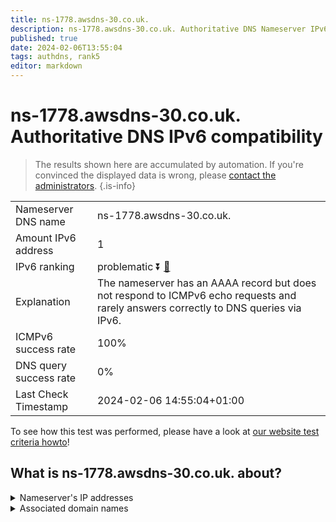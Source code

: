 ```yaml
---
title: ns-1778.awsdns-30.co.uk.
description: ns-1778.awsdns-30.co.uk. Authoritative DNS Nameserver IPv6 compatibility
published: true
date: 2024-02-06T13:55:04
tags: authdns, rank5
editor: markdown
---
```


# ns-1778.awsdns-30.co.uk. Authoritative DNS IPv6 compatibility

> The results shown here are accumulated by automation. If you're convinced the displayed data is wrong, please [contact the administrators](/howto/chat). 
{.is-info}




|   |   |
| - | - |
| Nameserver DNS name | ns-1778.awsdns-30.co.uk.
| Amount IPv6 address | 1
| IPv6 ranking | problematic :arrow_double_down: [🔗](/howto/ranking) |
| Explanation | The nameserver has an AAAA record but does not respond to ICMPv6 echo requests and rarely answers correctly to DNS queries via IPv6. |
| ICMPv6 success rate | 100%|
| DNS query success rate | 0% |
| Last Check Timestamp | 2024-02-06 14:55:04+01:00 |

To see how this test was performed, please have a look at [our website test criteria howto](/howto/testcriteria/authdns)!


## What is ns-1778.awsdns-30.co.uk. about?




<details>
<summary>Nameserver's IP addresses</summary>

2600:9000:5306:f200::1

</details>



<details>
<summary>Associated domain names</summary>

www.twitch.tv

</details>
